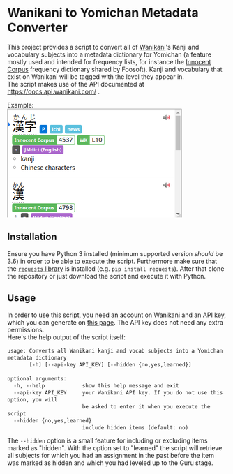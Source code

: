 # Wanikani to Yomichan Metadata Converter

This project provides a script to convert all of [Wanikani](https://wanikani.com)'s Kanji and vocabulary subjects into a metadata dictionary for Yomichan (a feature mostly used and intended for frequency lists, for instance the [Innocent Corpus](https://foosoft.net/projects/yomichan/#dictionaries) frequency dictionary shared by Foosoft). Kanji and vocabulary that exist on Wanikani will be tagged with the level they appear in.  
The script makes use of the API documented at https://docs.api.wanikani.com/ .

Example:  
![popup example](resources/popup-example.png)

## Installation
Ensure you have Python 3 installed (minimum supported version _should_ be 3.6) in order to be able to execute the script. Furthermore make sure that the [`requests` library](https://docs.python-requests.org) is installed (e.g. `pip install requests`). After that clone the repository or just download the script and execute it with Python.

## Usage
In order to use this script, you need an account on Wanikani and an API key, which you can generate on [this page](https://www.wanikani.com/settings/personal_access_tokens). The API key does not need any extra permissions.  
Here's the help output of the script itself:  

```
usage: Converts all Wanikani kanji and vocab subjects into a Yomichan metadata dictionary
       [-h] [--api-key API_KEY] [--hidden {no,yes,learned}]

optional arguments:
  -h, --help            show this help message and exit
  --api-key API_KEY     your Wanikani API key. If you do not use this option, you will
                        be asked to enter it when you execute the script
  --hidden {no,yes,learned}
                        include hidden items (default: no)
```

The `--hidden` option is a small feature for including or excluding items marked as "hidden". With the option set to "learned" the script will retrieve all subjects for which you had an assignment in the past before the item was marked as hidden and which you had leveled up to the Guru stage.
